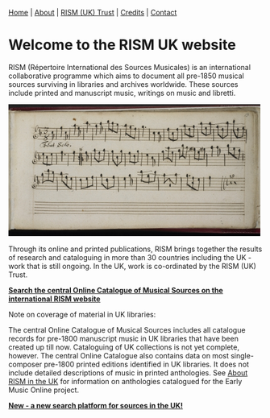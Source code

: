 [Home](/) | [About](/about) | [RISM (UK) Trust](/rism_uk_trust) | [Credits](/acknowledgements) | [Contact](/contact)  
  
# Welcome to the RISM UK website  

RISM (Répertoire International des Sources Musicales) is an international collaborative programme which aims to document all pre-1850 musical sources surviving in libraries and archives worldwide. These sources include printed and manuscript music, writings on music and libretti. 

![Tune from Thomas Britton's music book, 1697 (British Library Add MS 22098)](/BL_Add_MS_22098_small.jpg "Tune from Thomas Britton's music book, 1697 (British Library Add MS 22098)")  

Through its online and printed publications, RISM brings together the results of research and cataloguing in more than 30 countries including the UK - work that is still ongoing.  In the UK, work is co-ordinated by the RISM (UK) Trust.  

**<a href="http://www.rism.info/home.html" target="_blank">Search the central Online Catalogue of Musical Sources on the international RISM website</a>**  

Note on coverage of material in UK libraries:  

The central Online Catalogue of Musical Sources includes all catalogue records for pre-1800 manuscript music in UK libraries that have been created up till now. Cataloguing of UK collections is not yet complete, however.  The central Online Catalogue also contains data on most single-composer pre-1800 printed editions identified in UK libraries. It does not include detailed descriptions of music in printed anthologies. See [About RISM in the UK](/about) for information on anthologies catalogued for the Early Music Online project. 

**<a href="http://uk.rism-ch.org/catalog" target="_blank">New - a new search platform for sources in the UK!</a>**
